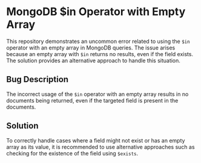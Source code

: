 # MongoDB $in Operator with Empty Array

This repository demonstrates an uncommon error related to using the `$in` operator with an empty array in MongoDB queries.  The issue arises because an empty array with `$in` returns no results, even if the field exists.  The solution provides an alternative approach to handle this situation.

## Bug Description

The incorrect usage of the `$in` operator with an empty array results in no documents being returned, even if the targeted field is present in the documents.

## Solution

To correctly handle cases where a field might not exist or has an empty array as its value, it is recommended to use alternative approaches such as checking for the existence of the field using `$exists`.